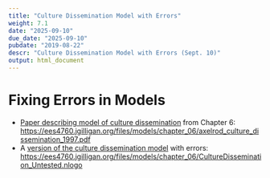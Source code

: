 ```yaml
---
title: "Culture Dissemination Model with Errors"
weight: 7.1
date: "2025-09-10"
due_date: "2025-09-10"
pubdate: "2019-08-22"
descr: "Culture Dissemination Model with Errors (Sept. 10)"
output: html_document
---
```

# Fixing Errors in Models
 
* [Paper describing model of culture dissemination](/files/models/chapter_06/axelrod_culture_dissemination_1997.pdf) 
  from Chapter 6:<br/>
  <https://ees4760.jgilligan.org/files/models/chapter_06/axelrod_culture_dissemination_1997.pdf>
* A [version of the culture dissemination model](/files/models/chapter_06/CultureDissemination_Untested.nlogo)
  with errors:<br/>
  <https://ees4760.jgilligan.org/files/models/chapter_06/CultureDissemination_Untested.nlogo>
